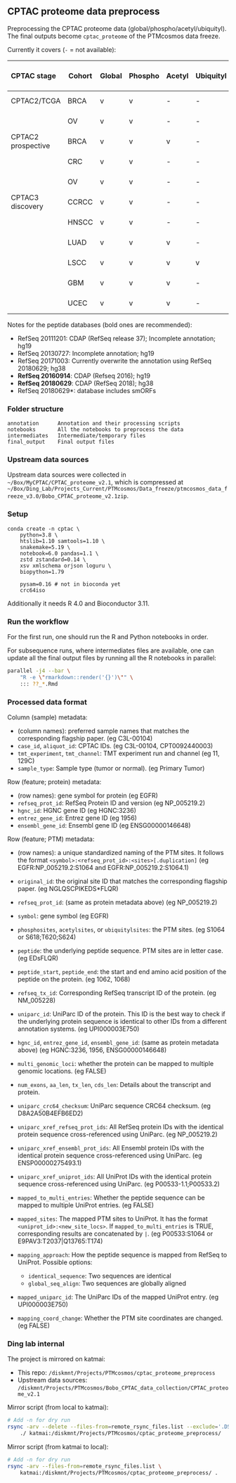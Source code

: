 ## CPTAC proteome data preprocess
Preprocessing the CPTAC proteome data (global/phospho/acetyl/ubiquityl). The final outputs become `cptac_proteome` of the PTMcosmos data freeze.

Currently it covers (`-` = not available):

|    CPTAC stage     | Cohort | Global | Phospho | Acetyl | Ubiquityl | Peptide search database |
| :----------------- | ------ | ------ | ------- | ------ | --------- | ----------------------- |
| CPTAC2/TCGA        | BRCA   | v      | v       | -      | -         | RefSeq 20130727         |
|                    | OV     | v      | v       | -      | -         | RefSeq 20111201         |
| CPTAC2 prospective | BRCA   | v      | v       | v      | -         | RefSeq 20160914         |
|                    | CRC    | v      | v       | -      | -         | RefSeq 20171003         |
|                    | OV     | v      | v       | -      | -         | RefSeq 20160914         |
| CPTAC3 discovery   | CCRCC  | v      | v       | -      | -         | RefSeq 20180629         |
|                    | HNSCC  | v      | v       | -      | -         | RefSeq 20180629         |
|                    | LUAD   | v      | v       | v      | -         | RefSeq 20180629*        |
|                    | LSCC   | v      | v       | v      | v         | RefSeq 20180629*        |
|                    | GBM    | v      | v       | v      | -         | RefSeq 20180629         |
|                    | UCEC   | v      | v       | v      | -         | RefSeq 20180629         |

Notes for the peptide databases (bold ones are recommended):
- RefSeq 20111201: CDAP (RefSeq release 37); Incomplete annotation; hg19
- RefSeq 20130727: Incomplete annotation; hg19
- RefSeq 20171003: Currently overwrite the annotation using RefSeq 20180629; hg38
- **RefSeq 20160914**: CDAP (Refseq 2016); hg19
- **RefSeq 20180629**: CDAP (RefSeq 2018); hg38
- RefSeq 20180629*: database includes smORFs


### Folder structure
```
annotation      Annotation and their processing scripts
notebooks       All the notebooks to preprocess the data
intermediates   Intermediate/temporary files
final_output    Final output files
```


### Upstream data sources
Upstream data sources were collected in `~/Box/MyCPTAC/CPTAC_proteome_v2.1`, which is compressed at `~/Box/Ding_Lab/Projects_Current/PTMcosmos/Data_freeze/ptmcosmos_data_freeze_v3.0/Bobo_CPTAC_proteome_v2.1zip`.


### Setup
```
conda create -n cptac \
    python=3.8 \
    htslib=1.10 samtools=1.10 \
    snakemake=5.19 \
    notebook=6.0 pandas=1.1 \
    zstd zstandard=0.14 \
    xsv xmlschema orjson loguru \
    biopython=1.79

    pysam=0.16 # not in bioconda yet
    crc64iso
```

Additionally it needs R 4.0 and Bioconductor 3.11.


### Run the workflow
For the first run, one should run the R and Python notebooks in order.

For subsequence runs, where intermediates files are available,
one can update all the final output files by running all the R notebooks in parallel:

```bash
parallel -j4 --bar \
    "R -e \"rmarkdown::render('{}')\"" \
    ::: ??_*.Rmd
```


### Processed data format
Column (sample) metadata:
- (column names): preferred sample names that matches the corresponding flagship paper. (eg C3L-00104)
- `case_id`, `aliquot_id`: CPTAC IDs. (eg C3L-00104, CPT0092440003)
- `tmt_experiment`, `tmt_channel`: TMT experiment run and channel (eg 11, 129C)
- `sample_type`: Sample type (tumor or normal). (eg Primary Tumor)

Row (feature; protein) metadata:
- (row names): gene symbol for protein (eg EGFR)
- `refseq_prot_id`: RefSeq Protein ID and version (eg NP_005219.2)
- `hgnc_id`: HGNC gene ID (eg HGNC:3236)
- `entrez_gene_id`: Entrez gene ID (eg 1956)
- `ensembl_gene_id`: Ensembl gene ID (eg ENSG00000146648)

Row (feature; PTM) metadata:
- (row names): a unique standardized naming of the PTM sites.
  It follows the format `<symbol>:<refseq_prot_id>:<sites>[.duplication]`
  (eg EGFR:NP_005219.2:S1064 and EGFR:NP_005219.2:S1064.1)
- `original_id`: the original site ID that matches the corresponding flagship paper.
  (eg NGLQSCPIKEDS*FLQR)
- `refseq_prot_id`: (same as protein metadata above) (eg NP_005219.2)
- `symbol`: gene symbol (eg EGFR)
- `phosphosites`, `acetylsites`, or `ubiquitylsites`: the PTM sites.
   (eg S1064 or S618;T620;S624)
- `peptide`: the underlying peptide sequence. PTM sites are in letter case.
   (eg EDsFLQR)
- `peptide_start`, `peptide_end`: the start and end amino acid position of the peptide on the protein.
   (eg 1062, 1068)
- `refseq_tx_id`: Corresponding RefSeq transcript ID of the protein.
   (eg NM_005228)
- `uniparc_id`: UniParc ID of the protein.
    This ID is the best way to check if the underlying protein sequence is identical to other IDs from a different annotation systems.
    (eg UPI000003E750)
- `hgnc_id`, `entrez_gene_id`, `ensembl_gene_id`: (same as protein metadata above)
   (eg HGNC:3236, 1956, ENSG00000146648)
- `multi_genomic_loci`: whether the protein can be mapped to multiple genomic locations.
   (eg FALSE)
- `num_exons`, `aa_len`, `tx_len`, `cds_len`: Details about the transcript and protein.

- `uniparc_crc64_checksum`: UniParc sequence CRC64 checksum. (eg D8A2A50B4EFB6ED2)
- `uniparc_xref_refseq_prot_ids`: All RefSeq protein IDs with the identical protein sequence cross-referenced using UniParc.
   (eg NP_005219.2)
- `uniparc_xref_ensembl_prot_ids`: All Ensembl protein IDs with the identical protein sequence cross-referenced using UniParc.
   (eg ENSP00000275493.1)
- `uniparc_xref_uniprot_ids`: All UniProt IDs with the identical protein sequence cross-referenced using UniParc.
   (eg P00533-1.1;P00533.2)

- `mapped_to_multi_entries`: Whether the peptide sequence can be mapped to multiple UniProt entries.
   (eg FALSE)
- `mapped_sites`: The mapped PTM sites to UniProt. It has the format `<uniprot_id>:<new_site_locs>`.
   If `mapped_to_multi_entries` is TRUE, corresponding results are concatenated by `|`.
   (eg P00533:S1064 or E9PAV3:T2037|Q13765:T174)
- `mapping_approach`: How the peptide sequence is mapped from RefSeq to UniProt.
   Possible options:

   - `identical_sequence`: Two sequences are identical
   - `global_seq_align`: Two sequences are globally aligned

- `mapped_uniparc_id`: The UniParc IDs of the mapped UniProt entry.
   (eg UPI000003E750)
- `mapping_coord_change`: Whether the PTM site coordinates are changed.
   (eg FALSE)


### Ding lab internal
The project is mirrored on katmai:
- This repo: `/diskmnt/Projects/PTMcosmos/cptac_proteome_preprocess`
- Upstream data sources: `/diskmnt/Projects/PTMcosmos/Bobo_CPTAC_data_collection/CPTAC_proteome_v2.1`

Mirror script (from local to katmai):
```bash
# Add -n for dry run
rsync -arv --delete --files-from=remote_rsync_files.list --exclude='.DS_Store' \
    ./ katmai:/diskmnt/Projects/PTMcosmos/cptac_proteome_preprocess/
```

Mirror script (from katmai to local):
```bash
# Add -n for dry run
rsync -arv --files-from=remote_rsync_files.list \
    katmai:/diskmnt/Projects/PTMcosmos/cptac_proteome_preprocess/ .
```

